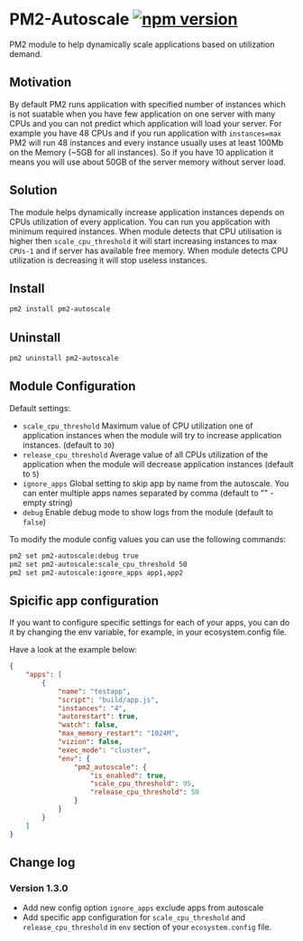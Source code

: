 # PM2-Autoscale [![npm version](https://badge.fury.io/js/pm2-autoscale.svg)](https://www.npmjs.com/package/pm2-autoscale)

PM2 module to help dynamically scale applications based on utilization demand.

## Motivation

By default PM2 runs application with specified number of instances which is not suatable when you have few application on one server with many CPUs and you can not predict which application will load your server. For example you have 48 CPUs and if you run application with `instances=max` PM2 will run 48 instances and every instance usually uses at least 100Mb on the Memory (~5GB for all instances). So if you have 10 application it means you will use about 50GB of the server memory without server load.

## Solution

The module helps dynamically increase application instances depends on CPUs utilization of every application. You can run you application with minimum required instances. When module detects that CPU utilisation is higher then `scale_cpu_threshold` it will start increasing instances to max `CPUs-1` and if server has available free memory. When module detects CPU utilization is decreasing it will stop useless instances.

## Install

```bash
pm2 install pm2-autoscale
```

## Uninstall

```bash
pm2 uninstall pm2-autoscale
```

## Module Configuration

Default settings:

-   `scale_cpu_threshold` Maximum value of CPU utilization one of application instances when the module will try to increase application instances. (default to `30`)
-   `release_cpu_threshold` Average value of all CPUs utilization of the application when the module will decrease application instances (default to `5`)
-   `ignore_apps` Global setting to skip app by name from the autoscale. You can enter multiple apps names separated by comma (default to "" - empty string)
-   `debug` Enable debug mode to show logs from the module (default to `false`)

To modify the module config values you can use the following commands:

```bash
pm2 set pm2-autoscale:debug true
pm2 set pm2-autoscale:scale_cpu_threshold 50
pm2 set pm2-autoscale:ignore_apps app1,app2
```

## Spicific app configuration

If you want to configure specific settings for each of your apps, you can do it by changing the env variable, for example, in your ecosystem.config file.

Have a look at the example below:

```json
{
    "apps": [
        {
            "name": "testapp",
            "script": "build/app.js",
            "instances": "4",
            "autorestart": true,
            "watch": false,
            "max_memory_restart": "1024M",
            "vizion": false,
            "exec_mode": "cluster",
            "env": {
                "pm2_autoscale": {
                    "is_enabled": true,
                    "scale_cpu_threshold": 95,
                    "release_cpu_threshold": 50
                }
            }
        }
    ]
}
```

## Change log

### Version 1.3.0

-   Add new config option `ignore_apps` exclude apps from autoscale
-   Add specific app configuration for `scale_cpu_threshold` and `release_cpu_threshold` in `env` section of your `ecosystem.config` file.
